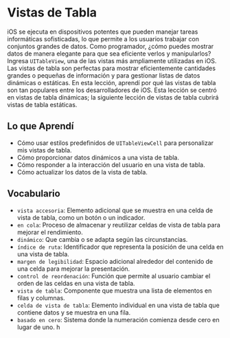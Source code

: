 # Vistas de Tabla

iOS se ejecuta en dispositivos potentes que pueden manejar tareas informáticas sofisticadas, lo que permite a los usuarios trabajar con conjuntos grandes de datos. Como programador, ¿cómo puedes mostrar datos de manera elegante para que sea eficiente verlos y manipularlos?
Ingresa `UITableView`, una de las vistas más ampliamente utilizadas en iOS. Las vistas de tabla son perfectas para mostrar eficientemente cantidades grandes o pequeñas de información y para gestionar listas de datos dinámicas o estáticas.
En esta lección, aprendí por qué las vistas de tabla son tan populares entre los desarrolladores de iOS. Esta lección se centró en vistas de tabla dinámicas; la siguiente lección de vistas de tabla cubrirá vistas de tabla estáticas.

## Lo que Aprendí
- Cómo usar estilos predefinidos de `UITableViewCell` para personalizar mis vistas de tabla.
- Cómo proporcionar datos dinámicos a una vista de tabla.
- Cómo responder a la interacción del usuario en una vista de tabla.
- Cómo actualizar los datos de la vista de tabla.

## Vocabulario
- `vista accesoria`: Elemento adicional que se muestra en una celda de vista de tabla, como un botón o un indicador.
- `en cola`: Proceso de almacenar y reutilizar celdas de vista de tabla para mejorar el rendimiento.
- `dinámico`: Que cambia o se adapta según las circunstancias.
- `índice de ruta`: Identificador que representa la posición de una celda en una vista de tabla.
- `margen de legibilidad`: Espacio adicional alrededor del contenido de una celda para mejorar la presentación.
- `control de reordenación`: Función que permite al usuario cambiar el orden de las celdas en una vista de tabla.
- `vista de tabla`: Componente que muestra una lista de elementos en filas y columnas.
- `celda de vista de tabla`: Elemento individual en una vista de tabla que contiene datos y se muestra en una fila.
- `basado en cero`: Sistema donde la numeración comienza desde cero en lugar de uno.
h
